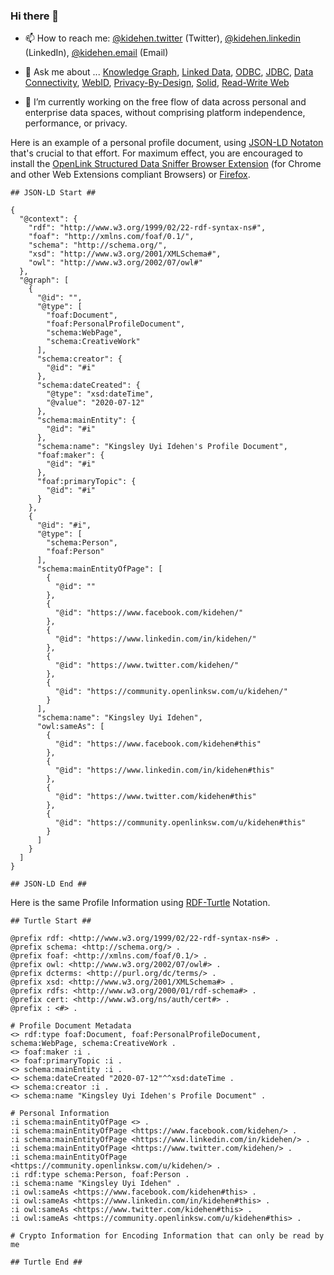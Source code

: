 ### Hi there 👋

<!--
**kidehen/kidehen** is a ✨ _special_ ✨ repository because its `README.md` (this file) appears on your GitHub profile.

Here are some ideas to get you started:

- 🔭 I’m currently working on ...
- 🌱 I’m currently learning ...
- 👯 I’m looking to collaborate on ...
- 🤔 I’m looking for help with ...
- 💬 Ask me about ...
- 📫 How to reach me: ...
- 😄 Pronouns: ...
- ⚡ Fun fact: ...
-->
- 📫 How to reach me: [@kidehen.twitter](http://twitter.com/kidehen#this) (Twitter), [@kidehen.linkedin](https://linkedin.com/in/kidehen#this) (LinkedIn), [@kidehen.email](mailto:kidehen@openlinksw.com) (Email)

- 💬 Ask me about ... [Knowledge Graph](https://twitter.com/hashtag/KnowledgeGraph), [Linked Data](https://twitter.com/hashtag/LinkedData), [ODBC](https://twitter.com/hashtag/ODBC), [JDBC](https://twitter.com/hashtag/JDBC), [Data Connectivity](https://twitter.com/hashtag/DataConnectivity), [WebID](https://twitter.com/hashtag/WebID), [Privacy-By-Design](https://twitter.com/hashtag/PrivacyByDesign), [Solid](https://twitter.com/hashtag/SolidHelps), [Read-Write Web](https://twitter.com/hashtag/RWW)

- 🔭 I’m currently working on the free flow of data across personal and enterprise data spaces, without comprising platform independence, performance, or privacy. 

Here is an example of a personal profile document, using [JSON-LD Notaton](https://medium.com/@kidehen/simple-linked-data-deployment-tutorial-using-json-ld-notation-3e753a5d44a3) that's crucial to that effort. For maximum effect, you are encouraged to install the [OpenLink Structured Data Sniffer Browser Extension](https://chrome.google.com/webstore/detail/openlink-structured-data/egdaiaihbdoiibopledjahjaihbmjhdj?hl=en) (for Chrome and other Web Extensions compliant Browsers) or [Firefox](https://addons.mozilla.org/en-US/firefox/addon/openlink-structured-data-sniff/). 

```
## JSON-LD Start ##

{
  "@context": {
    "rdf": "http://www.w3.org/1999/02/22-rdf-syntax-ns#",
    "foaf": "http://xmlns.com/foaf/0.1/",
    "schema": "http://schema.org/",
    "xsd": "http://www.w3.org/2001/XMLSchema#",
    "owl": "http://www.w3.org/2002/07/owl#"
  },
  "@graph": [
    {
      "@id": "",
      "@type": [
        "foaf:Document",
        "foaf:PersonalProfileDocument",
        "schema:WebPage",
        "schema:CreativeWork"
      ],
      "schema:creator": {
        "@id": "#i"
      },
      "schema:dateCreated": {
        "@type": "xsd:dateTime",
        "@value": "2020-07-12"
      },
      "schema:mainEntity": {
        "@id": "#i"
      },
      "schema:name": "Kingsley Uyi Idehen's Profile Document",
      "foaf:maker": {
        "@id": "#i"
      },
      "foaf:primaryTopic": {
        "@id": "#i"
      }
    },
    {
      "@id": "#i",
      "@type": [
        "schema:Person",
        "foaf:Person"
      ],
      "schema:mainEntityOfPage": [
        {
          "@id": ""
        },
        {
          "@id": "https://www.facebook.com/kidehen/"
        },
        {
          "@id": "https://www.linkedin.com/in/kidehen/"
        },
        {
          "@id": "https://www.twitter.com/kidehen/"
        },
        {
          "@id": "https://community.openlinksw.com/u/kidehen/"
        }
      ],
      "schema:name": "Kingsley Uyi Idehen",
      "owl:sameAs": [
        {
          "@id": "https://www.facebook.com/kidehen#this"
        },
        {
          "@id": "https://www.linkedin.com/in/kidehen#this"
        },
        {
          "@id": "https://www.twitter.com/kidehen#this"
        },
        {
          "@id": "https://community.openlinksw.com/u/kidehen#this"
        }
      ]
    }
  ]
}

## JSON-LD End ##

```

Here is the same Profile Information using [RDF-Turtle](https://medium.com/openlink-software-blog/simple-linked-data-deployment-tutorial-a532e568c82f) Notation. 

```
## Turtle Start ##

@prefix rdf: <http://www.w3.org/1999/02/22-rdf-syntax-ns#> .
@prefix schema: <http://schema.org/> .
@prefix foaf: <http://xmlns.com/foaf/0.1/> .
@prefix owl: <http://www.w3.org/2002/07/owl#> .
@prefix dcterms: <http://purl.org/dc/terms/> .
@prefix xsd: <http://www.w3.org/2001/XMLSchema#> .
@prefix rdfs: <http://www.w3.org/2000/01/rdf-schema#> .
@prefix cert: <http://www.w3.org/ns/auth/cert#> . 
@prefix : <#> . 

# Profile Document Metadata
<> rdf:type foaf:Document, foaf:PersonalProfileDocument, schema:WebPage, schema:CreativeWork .
<> foaf:maker :i .
<> foaf:primaryTopic :i .
<> schema:mainEntity :i .
<> schema:dateCreated "2020-07-12"^^xsd:dateTime .
<> schema:creator :i .
<> schema:name "Kingsley Uyi Idehen's Profile Document" .

# Personal Information 
:i schema:mainEntityOfPage <> .
:i schema:mainEntityOfPage <https://www.facebook.com/kidehen/> .
:i schema:mainEntityOfPage <https://www.linkedin.com/in/kidehen/> .
:i schema:mainEntityOfPage <https://www.twitter.com/kidehen/> .
:i schema:mainEntityOfPage <https://community.openlinksw.com/u/kidehen/> . 
:i rdf:type schema:Person, foaf:Person .
:i schema:name "Kingsley Uyi Idehen" .
:i owl:sameAs <https://www.facebook.com/kidehen#this> .
:i owl:sameAs <https://www.linkedin.com/in/kidehen#this> .
:i owl:sameAs <https://www.twitter.com/kidehen#this> .
:i owl:sameAs <https://community.openlinksw.com/u/kidehen#this> . 

# Crypto Information for Encoding Information that can only be read by me 

## Turtle End ##
```

